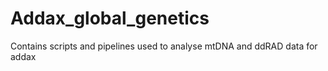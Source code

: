 # Addax_global_genetics
Contains scripts and pipelines used to analyse mtDNA and ddRAD data for addax
